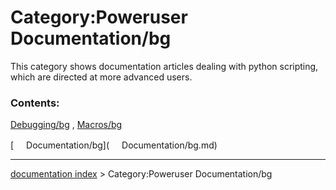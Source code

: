 # Category:Poweruser Documentation/bg
This category shows documentation articles dealing with python scripting, which are directed at more advanced users.

### Contents:

[Debugging/bg](Debugging/bg.md) , [Macros/bg](Macros/bg.md)

[<img src="images/Property.png" style="width:16px"> Documentation/bg](<img src="images/Property.png" style="width:16px"> Documentation/bg.md)

---
[documentation index](../README.md) > Category:Poweruser Documentation/bg
